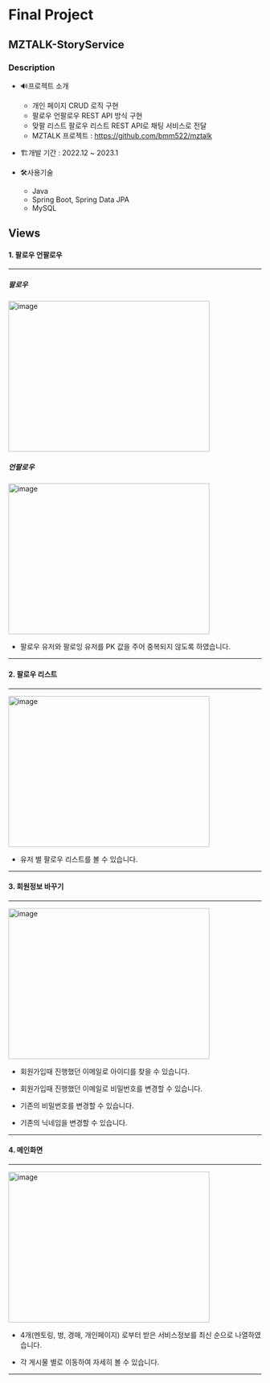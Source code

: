 # Final Project

## MZTALK-StoryService

### Description

- 🔊프로젝트 소개
  - 개인 페이지 CRUD 로직 구현
  - 팔로우 언팔로우 REST API 방식 구현
  - 맞팔 리스트 팔로우 리스트 REST API로 채팅 서비스로 전달
  - MZTALK 프로젝트 : https://github.com/bmm522/mztalk

- 🏗️개발 기간 : 2022.12 ~ 2023.1

- 🛠️사용기술
  - Java
  - Spring Boot, Spring Data JPA
  - MySQL

## Views

#### 1. 팔로우 언팔로우
---
##### 팔로우
<img width="400" height="300" alt="image" src="https://user-images.githubusercontent.com/112769188/231098826-665c7817-7c0d-495c-858c-cf3c8398e44c.png">

##### 언팔로우
<img width="400" height="300" alt="image" src="https://user-images.githubusercontent.com/112769188/231099686-de2c1d46-d384-48b3-823d-806d9a6756e5.png">
 
 - 팔로우 유저와 팔로잉 유저를 PK 값을 주어 중복되지 않도록 하였습니다.
  

---

#### 2. 팔로우 리스트
---

<img width="400" height="300" alt="image" src="https://user-images.githubusercontent.com/112769188/231100542-e9574935-0aa5-498a-aa6b-b20416ca4b3e.png">

   - 유저 별 팔로우 리스트를 볼 수 있습니다.
  
---


#### 3. 회원정보 바꾸기
---
<img width="400" height="300" alt="image" src="https://user-images.githubusercontent.com/102157839/218302511-c2409d06-f8f4-4441-96b5-bbe086f495b1.png">

  - 회원가입때 진행했던 이메일로 아이디를 찾을 수 있습니다.
  
  - 회원가입때 진행했던 이메일로 비밀번호를 변경할 수 있습니다.
  
  - 기존의 비밀번호를 변경할 수 있습니다.
  
  - 기존의 닉네임을 변경할 수 있습니다.

---

#### 4. 메인화면
---
<img width="400" height="300" alt="image" src="https://user-images.githubusercontent.com/112769188/231101745-61cc93dd-ca33-45ae-ba6e-8e1c995ce704.png">

  - 4개(멘토링, 벙, 경매, 개인페이지) 로부터 받은 서비스정보를 최신 순으로 나열하였습니다.
  
  - 각 게시물 별로 이동하여 자세히 볼 수 있습니다.
  


---

